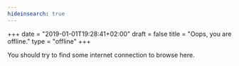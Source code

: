 ```yaml
---
hideinsearch: true
---
```

+++
date = "2019-01-01T19:28:41+02:00"
draft = false
title = "Oops, you are offline."
type = "offline"
+++

You should try to find some internet connection to browse here.
